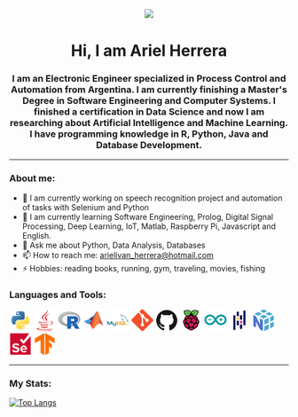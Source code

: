 <div id="header" align="center">
    <img src="https://media.giphy.com/media/9N2UvCx7wXLnG/giphy.gif" width=300/>
    <h1 align="center">Hi, I am Ariel Herrera</h1>
    <h3 align="center">I am an Electronic Engineer specialized in Process Control and Automation from Argentina. I am currently finishing a Master's Degree in Software           Engineering and Computer Systems. I finished a certification in Data Science and now I am researching about Artificial Intelligence and Machine Learning. I             have programming knowledge in R, Python, Java and Database Development.
    </h3>
</div>

---

### About me:

- 🔭 I am currently working on speech recognition project and automation of tasks with Selenium and Python
- 🌱 I am currently learning Software Engineering, Prolog, Digital Signal Processing, Deep Learning, IoT, Matlab, Raspberry Pi, Javascript and English.
- 💬 Ask me about Python, Data Analysis, Databases
- 📫 How to reach me: arielivan_herrera@hotmail.com
- ⚡ Hobbies: reading books, running, gym, traveling, movies, fishing

<div align="left">
  <h3>Languages and Tools:</h3>
  <div>
    <img src="https://github.com/devicons/devicon/raw/master/icons/python/python-original.svg" title="Git" width="40" height="40" style="max-width: 100%;">
    <img src="https://github.com/devicons/devicon/blob/master/icons/java/java-plain.svg" title="Git" width="40" height="40" style="max-width: 100%;">
    <img src="https://github.com/devicons/devicon/blob/master/icons/r/r-original.svg" title="Git" width="40" height="40" style="max-width: 100%;">
    <img src="https://github.com/devicons/devicon/blob/master/icons/matlab/matlab-original.svg" title="Git" width="40" height="40" style="max-width: 100%;">
    <img src="https://github.com/devicons/devicon/blob/master/icons/mysql/mysql-original-wordmark.svg" title="Git" width="40" height="40" style="max-width: 100%;">
    <img src="https://github.com/devicons/devicon/blob/master/icons/git/git-plain.svg" title="Git" width="40" height="40" style="max-width: 100%;">
    <img src="https://github.com/devicons/devicon/blob/master/icons/github/github-original.svg" title="Git" width="40" height="40" style="max-width: 100%;">
    <img src="https://github.com/devicons/devicon/blob/master/icons/raspberrypi/raspberrypi-original.svg" title="Git" width="40" height="40" style="max-width: 100%;"> 
    <img src="https://github.com/devicons/devicon/blob/master/icons/arduino/arduino-original.svg" title="Git" width="40" height="40" style="max-width: 100%;">
    <img src="https://github.com/devicons/devicon/blob/master/icons/pandas/pandas-original.svg" title="Git" width="40" height="40" style="max-width: 100%;">
    <img src="https://github.com/devicons/devicon/blob/master/icons/numpy/numpy-original.svg" title="Git" width="40" height="40" style="max-width: 100%;">
    <img src="https://github.com/devicons/devicon/blob/master/icons/selenium/selenium-original.svg" title="Git" width="40" height="40" style="max-width: 100%;">
    <img src="https://github.com/devicons/devicon/blob/master/icons/tensorflow/tensorflow-original.svg" title="Git" width="40" height="40" style="max-width: 100%;">
  </div>
</div>

---

### My Stats:
[![Top Langs](https://github-readme-stats.vercel.app/api/top-langs/?username=ArielIvan1981)](https://github.com/anuraghazra/github-readme-stats)
